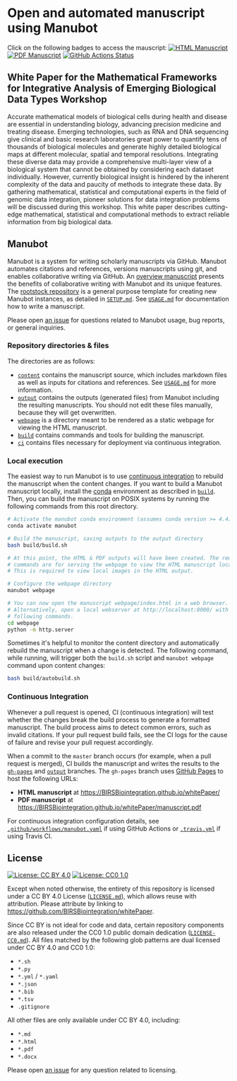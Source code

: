 # Open and automated manuscript using Manubot

Click on the following badges to access the mauscript:
[![HTML Manuscript](https://img.shields.io/badge/manuscript-HTML-blue.svg)](https://BIRSBiointegration.github.io/whitePaper/)
[![PDF Manuscript](https://img.shields.io/badge/manuscript-PDF-blue.svg)](https://BIRSBiointegration.github.io/whitePaper/manuscript.pdf)
[![GitHub Actions Status](https://github.com/BIRSBiointegration/whitePaper/workflows/Manubot/badge.svg)](https://github.com/BIRSBiointegration/whitePaper/actions)
<!-- usage note: delete CI badges above for services not used by your manuscript -->

## White Paper for the Mathematical Frameworks for Integrative Analysis of Emerging Biological Data Types Workshop
Accurate mathematical models of biological cells during health and disease are essential in understanding biology, advancing precision medicine and treating disease.
Emerging technologies, such as RNA and DNA sequencing give clinical and basic research laboratories great power to quantify tens of thousands of biological molecules and generate highly detailed biological maps at different molecular, spatial and temporal resolutions.
Integrating these diverse data may provide a comprehensive multi-layer view of a biological system that cannot be obtained by considering each dataset individually.
However, currently biological insight is hindered by the inherent complexity of the data and paucity of methods to integrate these data.
By gathering mathematical, statistical and computational experts in the field of genomic data integration, pioneer solutions for data integration problems will be discussed during this workshop.
This white paper describes cutting-edge mathematical, statistical and computational methods to extract reliable information from big biological data.

## 

## Manubot

<!-- usage note: do not edit this section -->

Manubot is a system for writing scholarly manuscripts via GitHub.
Manubot automates citations and references, versions manuscripts using git, and enables collaborative writing via GitHub.
An [overview manuscript](https://greenelab.github.io/meta-review/ "Open collaborative writing with Manubot") presents the benefits of collaborative writing with Manubot and its unique features.
The [rootstock repository](https://git.io/fhQH1) is a general purpose template for creating new Manubot instances, as detailed in [`SETUP.md`](SETUP.md).
See [`USAGE.md`](USAGE.md) for documentation how to write a manuscript.

Please open [an issue](https://git.io/fhQHM) for questions related to Manubot usage, bug reports, or general inquiries.

### Repository directories & files

The directories are as follows:

+ [`content`](content) contains the manuscript source, which includes markdown files as well as inputs for citations and references.
  See [`USAGE.md`](USAGE.md) for more information.
+ [`output`](output) contains the outputs (generated files) from Manubot including the resulting manuscripts.
  You should not edit these files manually, because they will get overwritten.
+ [`webpage`](webpage) is a directory meant to be rendered as a static webpage for viewing the HTML manuscript.
+ [`build`](build) contains commands and tools for building the manuscript.
+ [`ci`](ci) contains files necessary for deployment via continuous integration.

### Local execution

The easiest way to run Manubot is to use [continuous integration](#continuous-integration) to rebuild the manuscript when the content changes.
If you want to build a Manubot manuscript locally, install the [conda](https://conda.io) environment as described in [`build`](build).
Then, you can build the manuscript on POSIX systems by running the following commands from this root directory.

```sh
# Activate the manubot conda environment (assumes conda version >= 4.4)
conda activate manubot

# Build the manuscript, saving outputs to the output directory
bash build/build.sh

# At this point, the HTML & PDF outputs will have been created. The remaining
# commands are for serving the webpage to view the HTML manuscript locally.
# This is required to view local images in the HTML output.

# Configure the webpage directory
manubot webpage

# You can now open the manuscript webpage/index.html in a web browser.
# Alternatively, open a local webserver at http://localhost:8000/ with the
# following commands.
cd webpage
python -m http.server
```

Sometimes it's helpful to monitor the content directory and automatically rebuild the manuscript when a change is detected.
The following command, while running, will trigger both the `build.sh` script and `manubot webpage` command upon content changes:

```sh
bash build/autobuild.sh
```

### Continuous Integration

Whenever a pull request is opened, CI (continuous integration) will test whether the changes break the build process to generate a formatted manuscript.
The build process aims to detect common errors, such as invalid citations.
If your pull request build fails, see the CI logs for the cause of failure and revise your pull request accordingly.

When a commit to the `master` branch occurs (for example, when a pull request is merged), CI builds the manuscript and writes the results to the [`gh-pages`](https://github.com/BIRSBiointegration/whitePaper/tree/gh-pages) and [`output`](https://github.com/BIRSBiointegration/whitePaper/tree/output) branches.
The `gh-pages` branch uses [GitHub Pages](https://pages.github.com/) to host the following URLs:

+ **HTML manuscript** at https://BIRSBiointegration.github.io/whitePaper/
+ **PDF manuscript** at https://BIRSBiointegration.github.io/whitePaper/manuscript.pdf

For continuous integration configuration details, see [`.github/workflows/manubot.yaml`](.github/workflows/manubot.yaml) if using GitHub Actions or [`.travis.yml`](.travis.yml) if using Travis CI.

## License

<!--
usage note: edit this section to change the license of your manuscript or source code changes to this repository.
We encourage users to openly license their manuscripts, which is the default as specified below.
-->

[![License: CC BY 4.0](https://img.shields.io/badge/License%20All-CC%20BY%204.0-lightgrey.svg)](http://creativecommons.org/licenses/by/4.0/)
[![License: CC0 1.0](https://img.shields.io/badge/License%20Parts-CC0%201.0-lightgrey.svg)](https://creativecommons.org/publicdomain/zero/1.0/)

Except when noted otherwise, the entirety of this repository is licensed under a CC BY 4.0 License ([`LICENSE.md`](LICENSE.md)), which allows reuse with attribution.
Please attribute by linking to https://github.com/BIRSBiointegration/whitePaper.

Since CC BY is not ideal for code and data, certain repository components are also released under the CC0 1.0 public domain dedication ([`LICENSE-CC0.md`](LICENSE-CC0.md)).
All files matched by the following glob patterns are dual licensed under CC BY 4.0 and CC0 1.0:

+ `*.sh`
+ `*.py`
+ `*.yml` / `*.yaml`
+ `*.json`
+ `*.bib`
+ `*.tsv`
+ `.gitignore`

All other files are only available under CC BY 4.0, including:

+ `*.md`
+ `*.html`
+ `*.pdf`
+ `*.docx`

Please open [an issue](https://github.com/BIRSBiointegration/whitePaper/issues) for any question related to licensing.
